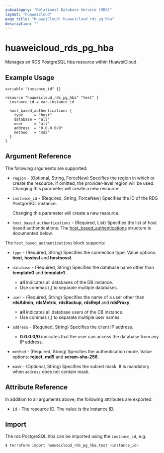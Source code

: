 ```yaml
---
subcategory: "Relational Database Service (RDS)"
layout: "huaweicloud"
page_title: "HuaweiCloud: huaweicloud_rds_pg_hba"
description: ""
---
```


# huaweicloud_rds_pg_hba

Manages an RDS PostgreSQL hba resource within HuaweiCloud.

## Example Usage

```hcl
variable "instance_id" {}

resource "huaweicloud_rds_pg_hba" "test" {
  instance_id = var.instance_id

  host_based_authentications {
    type     = "host"
    database = "all"
    user     = "all"
    address  = "0.0.0.0/0"
    method   = "md5"
  }
}
```

## Argument Reference

The following arguments are supported:

* `region` - (Optional, String, ForceNew) Specifies the region in which to create the resource.
  If omitted, the provider-level region will be used. Changing this parameter will create a new resource.

* `instance_id` - (Required, String, ForceNew) Specifies the ID of the RDS PostgreSQL instance.

  Changing this parameter will create a new resource.

* `host_based_authentications` - (Required, List) Specifies the list of host based authentications.
The [host_based_authentications](#PgHba_HostBasedAuthentication) structure is documented below.

<a name="PgHba_HostBasedAuthentication"></a>
The `host_based_authentications` block supports:

* `type` - (Required, String) Specifies the connection type. Value options: **host**, **hostssl** and **hostnossl**.

* `database` - (Required, String) Specifies the database name other than **template0** and **template1**.
  + **all** indicates all databases of the DB instance.
  + Use commas (,) to separate multiple databases.

* `user` - (Required, String) Specifies the name of a user other than **rdsAdmin**, **rdsMetric**, **rdsBackup**,
  **rdsRepl** and **rdsProxy**.
  + **all** indicates all database users of the DB instance.
  + Use commas (,) to separate multiple user names.

* `address` - (Required, String) Specifies the client IP address.
  + **0.0.0.0/0** indicates that the user can access the database from any IP address.

* `method` - (Required, String) Specifies the authentication mode. Value options: **reject**, **md5** and
  **scram-sha-256**.

* `mask` - (Optional, String) Specifies the subnet mask. It is mandatory when `address` does not contain mask.

## Attribute Reference

In addition to all arguments above, the following attributes are exported:

* `id` - The resource ID. The value is the instance ID.

## Import

The rds PostgreSQL hba can be imported using the `instance_id`, e.g.

```bash
$ terraform import huaweicloud_rds_pg_hba.test <instance_id>
```
